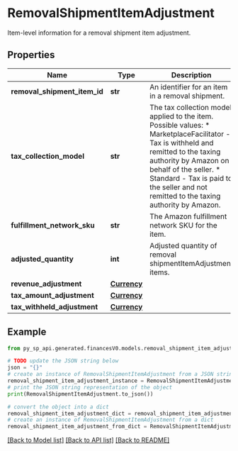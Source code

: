 # RemovalShipmentItemAdjustment

Item-level information for a removal shipment item adjustment.

## Properties

Name | Type | Description | Notes
------------ | ------------- | ------------- | -------------
**removal_shipment_item_id** | **str** | An identifier for an item in a removal shipment. | [optional] 
**tax_collection_model** | **str** | The tax collection model applied to the item.  Possible values:  * MarketplaceFacilitator - Tax is withheld and remitted to the taxing authority by Amazon on behalf of the seller.  * Standard - Tax is paid to the seller and not remitted to the taxing authority by Amazon. | [optional] 
**fulfillment_network_sku** | **str** | The Amazon fulfillment network SKU for the item. | [optional] 
**adjusted_quantity** | **int** | Adjusted quantity of removal shipmentItemAdjustment items. | [optional] 
**revenue_adjustment** | [**Currency**](Currency.md) |  | [optional] 
**tax_amount_adjustment** | [**Currency**](Currency.md) |  | [optional] 
**tax_withheld_adjustment** | [**Currency**](Currency.md) |  | [optional] 

## Example

```python
from py_sp_api.generated.financesV0.models.removal_shipment_item_adjustment import RemovalShipmentItemAdjustment

# TODO update the JSON string below
json = "{}"
# create an instance of RemovalShipmentItemAdjustment from a JSON string
removal_shipment_item_adjustment_instance = RemovalShipmentItemAdjustment.from_json(json)
# print the JSON string representation of the object
print(RemovalShipmentItemAdjustment.to_json())

# convert the object into a dict
removal_shipment_item_adjustment_dict = removal_shipment_item_adjustment_instance.to_dict()
# create an instance of RemovalShipmentItemAdjustment from a dict
removal_shipment_item_adjustment_from_dict = RemovalShipmentItemAdjustment.from_dict(removal_shipment_item_adjustment_dict)
```
[[Back to Model list]](../README.md#documentation-for-models) [[Back to API list]](../README.md#documentation-for-api-endpoints) [[Back to README]](../README.md)


